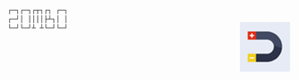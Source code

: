 
<div>
    <img src="docs/logo-1.png"
        align="right"
        height="90"
        width="90"
        vspace="30" />

    ┌─┐┌─┐┌┬┐┌┐ ┌─┐
    ┌─┘│ ││││├┴┐│ │
    └─┘└─┘┴ ┴└─┘└─┘
</div>
